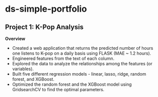 # ds-simple-portfolio

## Project 1: K-Pop Analysis

**Overview**
- Created a web application that returns the predicted number of hours one listens to K-pop on a daily basis using FLASK (MAE ~ 1.2 hours).
- Engineered features from the text of each column.
- Explored the data to analyze the relationships among the features (or variables).
- Built five different regression models - linear, lasso, ridge, random forest, and XGBoost.
- Optimized the random forest and the XGBoost model using GridsearchCV to find the optimal parameters.

